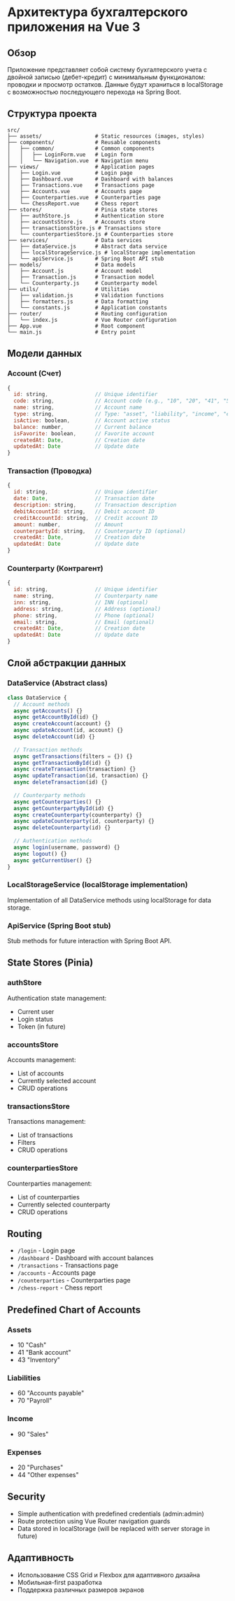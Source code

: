 # Архитектура бухгалтерского приложения на Vue 3

## Обзор
Приложение представляет собой систему бухгалтерского учета с двойной записью (дебет-кредит) с минимальным функционалом: проводки и просмотр остатков. Данные будут храниться в localStorage с возможностью последующего перехода на Spring Boot.

## Структура проекта

```
src/
├── assets/                 # Static resources (images, styles)
├── components/             # Reusable components
│   ├── common/             # Common components
│   │   ├── LoginForm.vue   # Login form
│   │   └── Navigation.vue  # Navigation menu
├── views/                  # Application pages
│   ├── Login.vue           # Login page
│   ├── Dashboard.vue       # Dashboard with balances
│   ├── Transactions.vue    # Transactions page
│   ├── Accounts.vue        # Accounts page
│   ├── Counterparties.vue  # Counterparties page
│   └── ChessReport.vue     # Chess report
├── stores/                 # Pinia state stores
│   ├── authStore.js        # Authentication store
│   ├── accountsStore.js    # Accounts store
│   ├── transactionsStore.js # Transactions store
│   └── counterpartiesStore.js # Counterparties store
├── services/               # Data services
│   ├── dataService.js      # Abstract data service
│   ├── localStorageService.js # localStorage implementation
│   └── apiService.js       # Spring Boot API stub
├── models/                 # Data models
│   ├── Account.js          # Account model
│   ├── Transaction.js      # Transaction model
│   └── Counterparty.js     # Counterparty model
├── utils/                  # Utilities
│   ├── validation.js       # Validation functions
│   ├── formatters.js       # Data formatting
│   └── constants.js        # Application constants
├── router/                 # Routing configuration
│   └── index.js            # Vue Router configuration
├── App.vue                 # Root component
└── main.js                 # Entry point
```

## Модели данных

### Account (Счет)
```javascript
{
  id: string,               // Unique identifier
  code: string,             // Account code (e.g., "10", "20", "41", "51")
  name: string,             // Account name
  type: string,             // Type: "asset", "liability", "income", "expense"
  isActive: boolean,        // Account active status
  balance: number,          // Current balance
  isFavorite: boolean,      // Favorite account
  createdAt: Date,          // Creation date
  updatedAt: Date           // Update date
}
```

### Transaction (Проводка)
```javascript
{
  id: string,               // Unique identifier
  date: Date,               // Transaction date
  description: string,      // Transaction description
  debitAccountId: string,   // Debit account ID
  creditAccountId: string,  // Credit account ID
  amount: number,           // Amount
  counterpartyId: string,   // Counterparty ID (optional)
  createdAt: Date,          // Creation date
  updatedAt: Date           // Update date
}
```

### Counterparty (Контрагент)
```javascript
{
  id: string,               // Unique identifier
  name: string,             // Counterparty name
  inn: string,              // INN (optional)
  address: string,          // Address (optional)
  phone: string,            // Phone (optional)
  email: string,            // Email (optional)
  createdAt: Date,          // Creation date
  updatedAt: Date           // Update date
}
```

## Слой абстракции данных

### DataService (Abstract class)
```javascript
class DataService {
  // Account methods
  async getAccounts() {}
  async getAccountById(id) {}
  async createAccount(account) {}
  async updateAccount(id, account) {}
  async deleteAccount(id) {}
    
  // Transaction methods
  async getTransactions(filters = {}) {}
  async getTransactionById(id) {}
  async createTransaction(transaction) {}
  async updateTransaction(id, transaction) {}
  async deleteTransaction(id) {}
    
  // Counterparty methods
  async getCounterparties() {}
  async getCounterpartyById(id) {}
  async createCounterparty(counterparty) {}
  async updateCounterparty(id, counterparty) {}
  async deleteCounterparty(id) {}
    
  // Authentication methods
  async login(username, password) {}
  async logout() {}
  async getCurrentUser() {}
}
```

### LocalStorageService (localStorage implementation)
Implementation of all DataService methods using localStorage for data storage.

### ApiService (Spring Boot stub)
Stub methods for future interaction with Spring Boot API.

## State Stores (Pinia)

### authStore
Authentication state management:
- Current user
- Login status
- Token (in future)

### accountsStore
Accounts management:
- List of accounts
- Currently selected account
- CRUD operations

### transactionsStore
Transactions management:
- List of transactions
- Filters
- CRUD operations

### counterpartiesStore
Counterparties management:
- List of counterparties
- Currently selected counterparty
- CRUD operations

## Routing

- `/login` - Login page
- `/dashboard` - Dashboard with account balances
- `/transactions` - Transactions page
- `/accounts` - Accounts page
- `/counterparties` - Counterparties page
- `/chess-report` - Chess report

## Predefined Chart of Accounts

### Assets
- 10 "Cash"
- 41 "Bank account"
- 43 "Inventory"

### Liabilities
- 60 "Accounts payable"
- 70 "Payroll"

### Income
- 90 "Sales"

### Expenses
- 20 "Purchases"
- 44 "Other expenses"

## Security

- Simple authentication with predefined credentials (admin:admin)
- Route protection using Vue Router navigation guards
- Data stored in localStorage (will be replaced with server storage in future)

## Адаптивность

- Использование CSS Grid и Flexbox для адаптивного дизайна
- Мобильная-first разработка
- Поддержка различных размеров экранов